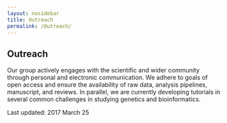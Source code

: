 ```yaml
---
layout: nosidebar
title: Outreach
permalink: /Outreach/
---
```


## Outreach
Our group actively engages with the scientific and wider community through personal and electronic communication. We adhere to goals of open access and ensure the availability of raw data, analysis pipelines, manuscript, and reviews. In parallel, we are currently developing tutorials in several common challenges in studying genetics and bioinformatics.


Last updated: 2017 March 25
